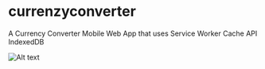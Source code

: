 # currenzyconverter
A Currency Converter Mobile Web App that uses Service Worker Cache API IndexedDB



![Alt text](http://res.cloudinary.com/tarrot-system-inc/image/upload/v1530483995/Screen_Shot_2018-07-01_at_11.25.10_PM_kdyve4.png?raw=true "Title")
